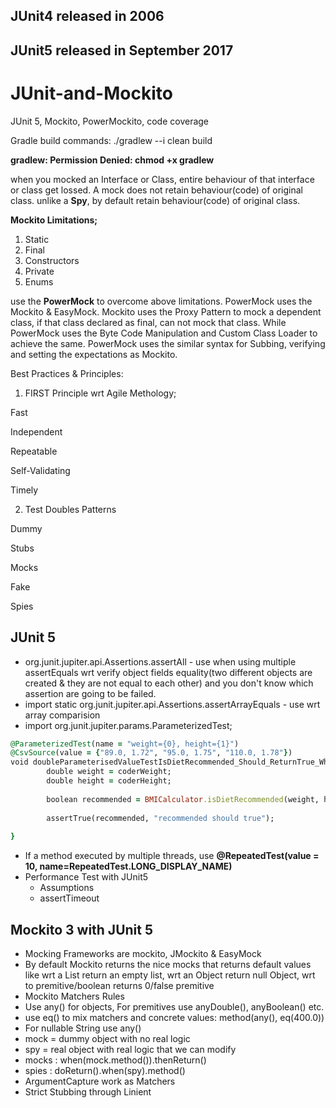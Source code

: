 ## JUnit4 released in 2006
## JUnit5 released in September 2017
# JUnit-and-Mockito
JUnit 5, Mockito, PowerMockito, code coverage

Gradle build commands: ./gradlew --i clean build

<b>gradlew: Permission Denied: chmod +x gradlew</b>

<p>when you mocked an Interface or Class, entire behaviour of that interface or class get lossed. A mock does not retain behaviour(code) of original class.
unlike a <b>Spy</b>, by default retain behaviour(code) of original class. 
</p>

<p><b>Mockito Limitations;</b>
  
  1. Static
  2. Final
  3. Constructors
  4. Private
  5. Enums
</p>
<p>use the <b>PowerMock</b> to overcome above limitations. PowerMock uses the Mockito & EasyMock.
    Mockito uses the Proxy Pattern to mock a dependent class, if that class declared as final, can not mock that class. While PowerMock uses the Byte Code Manipulation and Custom Class Loader to achieve the same. PowerMock uses the similar syntax for Subbing, verifying and setting the expectations as Mockito.
</p>

Best Practices & Principles:

1. FIRST Principle wrt Agile Methology;

Fast

Independent

Repeatable

Self-Validating

Timely

2. Test Doubles Patterns

Dummy

Stubs

Mocks

Fake

Spies
## JUnit 5
- org.junit.jupiter.api.Assertions.assertAll - use when using multiple assertEquals wrt verify object fields equality(two different objects are created & they are not equal to each other) and you don't know which assertion are going to be failed.
- import static org.junit.jupiter.api.Assertions.assertArrayEquals - use wrt array comparision
- import org.junit.jupiter.params.ParameterizedTest;

```ruby
@ParameterizedTest(name = "weight={0}, height={1}")
@CsvSource(value = {"89.0, 1.72", "95.0, 1.75", "110.0, 1.78"})
void doubleParameterisedValueTestIsDietRecommended_Should_ReturnTrue_When_dietRecommended(Double coderWeight, Double coderHeight) {
		double weight = coderWeight;
		double height = coderHeight;
		
		boolean recommended = BMICalculator.isDietRecommended(weight, height);
		
		assertTrue(recommended, "recommended should true");
		
}
```
- If a method executed by multiple threads, use <b>@RepeatedTest(value = 10, name=RepeatedTest.LONG_DISPLAY_NAME)</b>
- Performance Test with JUnit5
  - Assumptions
  - assertTimeout

## Mockito 3 with JUnit 5
 - Mocking Frameworks are mockito, JMockito & EasyMock
 - By default Mockito returns the nice mocks that returns default values like wrt a List return an empty list, wrt an Object return null Object, wrt to premitive/boolean returns 0/false premitive
 - Mockito Matchers Rules
  - Use any() for objects, For premitives use anyDouble(), anyBoolean() etc.
  - use eq() to mix matchers and concrete values: method(any(), eq(400.0))
  - For nullable String use any()
 - mock = dummy object with no real logic
 - spy = real object with real logic that we can modify
 - mocks : when(mock.method()).thenReturn()
 - spies : doReturn().when(spy).method()
 - ArgumentCapture work as Matchers
 - Strict Stubbing through Linient 
